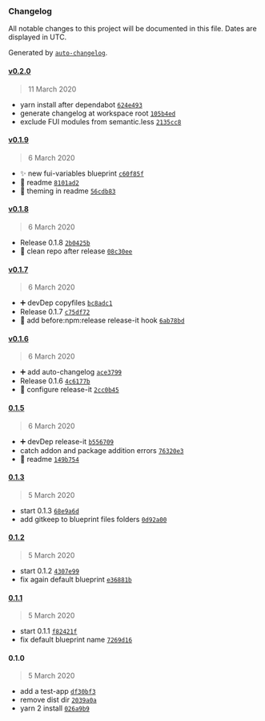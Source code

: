 ### Changelog

All notable changes to this project will be documented in this file. Dates are displayed in UTC.

Generated by [`auto-changelog`](https://github.com/CookPete/auto-changelog).

#### [v0.2.0](https://github.com/bartocc/ember-fui-less/compare/v0.1.9...v0.2.0)

> 11 March 2020

- yarn install after dependabot [`624e493`](https://github.com/bartocc/ember-fui-less/commit/624e49374408c176abaddf8208690884d89d88ac)
- generate changelog at workspace root [`105b4ed`](https://github.com/bartocc/ember-fui-less/commit/105b4edd2ac7fd6919568a8277542bc31d1d0f08)
- exclude FUI modules from semantic.less [`2135cc8`](https://github.com/bartocc/ember-fui-less/commit/2135cc8a3db5b94ff9938e259a9e099a4b5de613)

#### [v0.1.9](https://github.com/bartocc/ember-fui-less/compare/v0.1.8...v0.1.9)

> 6 March 2020

- ✨ new fui-variables blueprint [`c60f85f`](https://github.com/bartocc/ember-fui-less/commit/c60f85f30e9f88e00d21f58a4f6ea97a8174f657)
- 📝 readme [`8101ad2`](https://github.com/bartocc/ember-fui-less/commit/8101ad2807a02eeb1f3e5bbb3dc8699941d6bb72)
- 📝 theming in readme [`56cdb83`](https://github.com/bartocc/ember-fui-less/commit/56cdb83b89bcfc8d0983221a6b6b19d4c3f9bf11)

#### [v0.1.8](https://github.com/bartocc/ember-fui-less/compare/v0.1.7...v0.1.8)

> 6 March 2020

- Release 0.1.8 [`2b0425b`](https://github.com/bartocc/ember-fui-less/commit/2b0425beafa0063efebdf9583f9476a2c97aabeb)
- 🔧 clean repo after release [`08c30ee`](https://github.com/bartocc/ember-fui-less/commit/08c30ee6cc699b5f222ff718c81acd7398be3572)

#### [v0.1.7](https://github.com/bartocc/ember-fui-less/compare/v0.1.6...v0.1.7)

> 6 March 2020

- ➕ devDep copyfiles [`bc8adc1`](https://github.com/bartocc/ember-fui-less/commit/bc8adc19977d651e11bdec7d898b432badce6182)
- Release 0.1.7 [`c75df72`](https://github.com/bartocc/ember-fui-less/commit/c75df7245d0cd47b5b5454cf400ec29bc0ed383f)
- 🔧 add before:npm:release release-it hook [`6ab78bd`](https://github.com/bartocc/ember-fui-less/commit/6ab78bd0bd1b9aeceda6f161cd57a7538f35810a)

#### [v0.1.6](https://github.com/bartocc/ember-fui-less/compare/0.1.5...v0.1.6)

> 6 March 2020

- ➕ add auto-changelog [`ace3799`](https://github.com/bartocc/ember-fui-less/commit/ace37992de2e7e38786a101cf2995e6edf7c513e)
- Release 0.1.6 [`4c6177b`](https://github.com/bartocc/ember-fui-less/commit/4c6177b879f4a45d900d617a9753eb5193dba69e)
- 🔧 configure release-it [`2cc0b45`](https://github.com/bartocc/ember-fui-less/commit/2cc0b4563ffd9445d1f903e920b71fa6dc8258fc)

#### [0.1.5](https://github.com/bartocc/ember-fui-less/compare/0.1.3...0.1.5)

> 6 March 2020

- ➕ devDep release-it [`b556709`](https://github.com/bartocc/ember-fui-less/commit/b55670932ccb228712f8dd78283d44fe4d795619)
- catch addon and package addition errors [`76320e3`](https://github.com/bartocc/ember-fui-less/commit/76320e30682bc2ebb5ccb84a2f97568758b59c94)
- 📝 readme [`149b754`](https://github.com/bartocc/ember-fui-less/commit/149b754691d6617ef9e3cd0e5dec98bd53a8be2f)

#### [0.1.3](https://github.com/bartocc/ember-fui-less/compare/0.1.2...0.1.3)

> 5 March 2020

- start 0.1.3 [`68e9a6d`](https://github.com/bartocc/ember-fui-less/commit/68e9a6dcd29a0d3a494e347acb81155fe99d7305)
- add gitkeep to blueprint files folders [`0d92a00`](https://github.com/bartocc/ember-fui-less/commit/0d92a0088e0d5514be4b77e34880353f0a1cd2e4)

#### [0.1.2](https://github.com/bartocc/ember-fui-less/compare/0.1.1...0.1.2)

> 5 March 2020

- start 0.1.2 [`4307e99`](https://github.com/bartocc/ember-fui-less/commit/4307e99a7a8f392e5bce84aedad0a53c9e14bd7f)
- fix again default blueprint [`e36881b`](https://github.com/bartocc/ember-fui-less/commit/e36881b9839e1b64bc55fe4396e7ea3449b994dc)

#### [0.1.1](https://github.com/bartocc/ember-fui-less/compare/0.1.0...0.1.1)

> 5 March 2020

- start 0.1.1 [`f82421f`](https://github.com/bartocc/ember-fui-less/commit/f82421f36150a309687d263051aba9ae15224212)
- fix default blueprint name [`7269d16`](https://github.com/bartocc/ember-fui-less/commit/7269d16c955a296549379a1fc9919567263df241)

#### 0.1.0

> 5 March 2020

- add a test-app [`df30bf3`](https://github.com/bartocc/ember-fui-less/commit/df30bf3bc86d3633026c9c5b5a47ebb240d68935)
- remove dist dir [`2039a0a`](https://github.com/bartocc/ember-fui-less/commit/2039a0a6d4ed37f9ff0891f821164d08c6e64251)
- yarn 2 install [`026a9b9`](https://github.com/bartocc/ember-fui-less/commit/026a9b9cd76c2468b12fbd3b1ba4b38212476c90)
